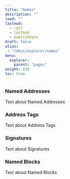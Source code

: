 ```yaml
---
title: "Names"
description: ""
lead: ""
lastmod:
  - :git
  - lastmod
  - publishDate
draft: false
alias:
 - "/docs/explorer/names"
menu: 
  explorer:
    parent: "pages"
weight: 030
toc: true
---
```


### Named Addresses

Text about Named Addresses

### Address Tags

Text about Address Tags

### Signatures

Text about Signatures

### Named Blocks

Text about Named Blocks
